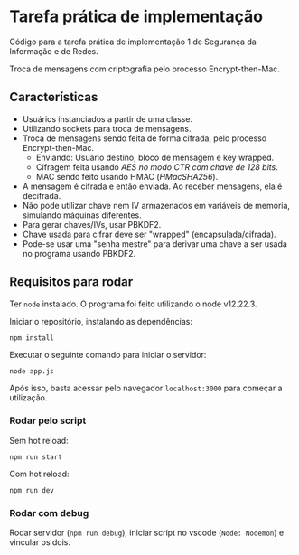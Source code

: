 # Tarefa prática de implementação

Código para a tarefa prática de implementação 1 de Segurança da Informação e de Redes.

Troca de mensagens com criptografia pelo processo Encrypt-then-Mac.

## Características

- Usuários instanciados a partir de uma classe.
- Utilizando sockets para troca de mensagens.
- Troca de mensagens sendo feita de forma cifrada, pelo processo Encrypt-then-Mac.
  - Enviando: Usuário destino, bloco de mensagem e key wrapped.
  - Cifragem feita usando _AES no modo CTR com chave de 128 bits_.
  - MAC sendo feito usando HMAC (_HMacSHA256_).
- A mensagem é cifrada e então enviada. Ao receber mensagens, ela é decifrada.
- Não pode utilizar chave nem IV armazenados em variáveis de memória, simulando máquinas diferentes.
- Para gerar chaves/IVs, usar PBKDF2.
- Chave usada para cifrar deve ser "wrapped" (encapsulada/cifrada).
- Pode-se usar uma "senha mestre" para derivar uma chave a ser usada no programa usando PBKDF2.

## Requisitos para rodar

Ter `node` instalado. O programa foi feito utilizando o node v12.22.3.

Iniciar o repositório, instalando as dependências:

`npm install`

Executar o seguinte comando para iniciar o servidor:

`node app.js`

Após isso, basta acessar pelo navegador `localhost:3000` para começar a utilização.

### Rodar pelo script

Sem hot reload:

`npm run start`

Com hot reload:

`npm run dev`
### Rodar com debug

Rodar servidor (`npm run debug`), iniciar script no vscode (`Node: Nodemon`) e vincular os dois.
